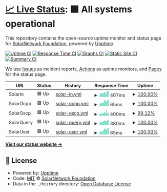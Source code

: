 # [📈 Live Status](https://SolarNetworkFoundation.github.io/upptime): <!--live status--> **🟩 All systems operational**

This repository contains the open-source uptime monitor and status page for [SolarNetwork Foundation](https://solarnetwork.org.nz/), powered by [Upptime](https://github.com/upptime/upptime).

[![Uptime CI](https://github.com/SolarNetworkFoundation/upptime/workflows/Uptime%20CI/badge.svg)](https://github.com/SolarNetworkFoundation/upptime/actions?query=workflow%3A%22Uptime+CI%22)
[![Response Time CI](https://github.com/SolarNetworkFoundation/upptime/workflows/Response%20Time%20CI/badge.svg)](https://github.com/SolarNetworkFoundation/upptime/actions?query=workflow%3A%22Response+Time+CI%22)
[![Graphs CI](https://github.com/SolarNetworkFoundation/upptime/workflows/Graphs%20CI/badge.svg)](https://github.com/SolarNetworkFoundation/upptime/actions?query=workflow%3A%22Graphs+CI%22)
[![Static Site CI](https://github.com/SolarNetworkFoundation/upptime/workflows/Static%20Site%20CI/badge.svg)](https://github.com/SolarNetworkFoundation/upptime/actions?query=workflow%3A%22Static+Site+CI%22)
[![Summary CI](https://github.com/SolarNetworkFoundation/upptime/workflows/Summary%20CI/badge.svg)](https://github.com/SolarNetworkFoundation/upptime/actions?query=workflow%3A%22Summary+CI%22)

We use [Issues](https://github.com/SolarNetworkFoundation/upptime/issues) as incident reports, [Actions](https://github.com/SolarNetworkFoundation/upptime/actions) as uptime monitors, and [Pages](https://SolarNetworkFoundation.github.io/upptime) for the status page.

<!--start: status pages-->
<!-- This summary is generated by Upptime (https://github.com/upptime/upptime) -->
<!-- Do not edit this manually, your changes will be overwritten -->
<!-- prettier-ignore -->
| URL | Status | History | Response Time | Uptime |
| --- | ------ | ------- | ------------- | ------ |
| <img alt="" src="https://icons.duckduckgo.com/ip3/null.ico" height="13"> SolarIn | 🟩 Up | [solar-in.yml](https://github.com/SolarNetworkFoundation/upptime/commits/HEAD/history/solar-in.yml) | <details><summary><img alt="Response time graph" src="./graphs/solar-in/response-time-week.png" height="20"> 407ms</summary><br><a href="https://SolarNetworkFoundation.github.io/upptime/history/solar-in"><img alt="Response time 331" src="https://img.shields.io/endpoint?url=https%3A%2F%2Fraw.githubusercontent.com%2FSolarNetworkFoundation%2Fupptime%2FHEAD%2Fapi%2Fsolar-in%2Fresponse-time.json"></a><br><a href="https://SolarNetworkFoundation.github.io/upptime/history/solar-in"><img alt="24-hour response time 480" src="https://img.shields.io/endpoint?url=https%3A%2F%2Fraw.githubusercontent.com%2FSolarNetworkFoundation%2Fupptime%2FHEAD%2Fapi%2Fsolar-in%2Fresponse-time-day.json"></a><br><a href="https://SolarNetworkFoundation.github.io/upptime/history/solar-in"><img alt="7-day response time 407" src="https://img.shields.io/endpoint?url=https%3A%2F%2Fraw.githubusercontent.com%2FSolarNetworkFoundation%2Fupptime%2FHEAD%2Fapi%2Fsolar-in%2Fresponse-time-week.json"></a><br><a href="https://SolarNetworkFoundation.github.io/upptime/history/solar-in"><img alt="30-day response time 401" src="https://img.shields.io/endpoint?url=https%3A%2F%2Fraw.githubusercontent.com%2FSolarNetworkFoundation%2Fupptime%2FHEAD%2Fapi%2Fsolar-in%2Fresponse-time-month.json"></a><br><a href="https://SolarNetworkFoundation.github.io/upptime/history/solar-in"><img alt="1-year response time 330" src="https://img.shields.io/endpoint?url=https%3A%2F%2Fraw.githubusercontent.com%2FSolarNetworkFoundation%2Fupptime%2FHEAD%2Fapi%2Fsolar-in%2Fresponse-time-year.json"></a></details> | <details><summary><a href="https://SolarNetworkFoundation.github.io/upptime/history/solar-in">100.00%</a></summary><a href="https://SolarNetworkFoundation.github.io/upptime/history/solar-in"><img alt="All-time uptime 99.84%" src="https://img.shields.io/endpoint?url=https%3A%2F%2Fraw.githubusercontent.com%2FSolarNetworkFoundation%2Fupptime%2FHEAD%2Fapi%2Fsolar-in%2Fuptime.json"></a><br><a href="https://SolarNetworkFoundation.github.io/upptime/history/solar-in"><img alt="24-hour uptime 100.00%" src="https://img.shields.io/endpoint?url=https%3A%2F%2Fraw.githubusercontent.com%2FSolarNetworkFoundation%2Fupptime%2FHEAD%2Fapi%2Fsolar-in%2Fuptime-day.json"></a><br><a href="https://SolarNetworkFoundation.github.io/upptime/history/solar-in"><img alt="7-day uptime 100.00%" src="https://img.shields.io/endpoint?url=https%3A%2F%2Fraw.githubusercontent.com%2FSolarNetworkFoundation%2Fupptime%2FHEAD%2Fapi%2Fsolar-in%2Fuptime-week.json"></a><br><a href="https://SolarNetworkFoundation.github.io/upptime/history/solar-in"><img alt="30-day uptime 100.00%" src="https://img.shields.io/endpoint?url=https%3A%2F%2Fraw.githubusercontent.com%2FSolarNetworkFoundation%2Fupptime%2FHEAD%2Fapi%2Fsolar-in%2Fuptime-month.json"></a><br><a href="https://SolarNetworkFoundation.github.io/upptime/history/solar-in"><img alt="1-year uptime 99.68%" src="https://img.shields.io/endpoint?url=https%3A%2F%2Fraw.githubusercontent.com%2FSolarNetworkFoundation%2Fupptime%2FHEAD%2Fapi%2Fsolar-in%2Fuptime-year.json"></a></details>
| <img alt="" src="https://icons.duckduckgo.com/ip3/null.ico" height="13"> SolarOcpp | 🟩 Up | [solar-ocpp.yml](https://github.com/SolarNetworkFoundation/upptime/commits/HEAD/history/solar-ocpp.yml) | <details><summary><img alt="Response time graph" src="./graphs/solar-ocpp/response-time-week.png" height="20"> 65ms</summary><br><a href="https://SolarNetworkFoundation.github.io/upptime/history/solar-ocpp"><img alt="Response time 66" src="https://img.shields.io/endpoint?url=https%3A%2F%2Fraw.githubusercontent.com%2FSolarNetworkFoundation%2Fupptime%2FHEAD%2Fapi%2Fsolar-ocpp%2Fresponse-time.json"></a><br><a href="https://SolarNetworkFoundation.github.io/upptime/history/solar-ocpp"><img alt="24-hour response time 86" src="https://img.shields.io/endpoint?url=https%3A%2F%2Fraw.githubusercontent.com%2FSolarNetworkFoundation%2Fupptime%2FHEAD%2Fapi%2Fsolar-ocpp%2Fresponse-time-day.json"></a><br><a href="https://SolarNetworkFoundation.github.io/upptime/history/solar-ocpp"><img alt="7-day response time 65" src="https://img.shields.io/endpoint?url=https%3A%2F%2Fraw.githubusercontent.com%2FSolarNetworkFoundation%2Fupptime%2FHEAD%2Fapi%2Fsolar-ocpp%2Fresponse-time-week.json"></a><br><a href="https://SolarNetworkFoundation.github.io/upptime/history/solar-ocpp"><img alt="30-day response time 64" src="https://img.shields.io/endpoint?url=https%3A%2F%2Fraw.githubusercontent.com%2FSolarNetworkFoundation%2Fupptime%2FHEAD%2Fapi%2Fsolar-ocpp%2Fresponse-time-month.json"></a><br><a href="https://SolarNetworkFoundation.github.io/upptime/history/solar-ocpp"><img alt="1-year response time 65" src="https://img.shields.io/endpoint?url=https%3A%2F%2Fraw.githubusercontent.com%2FSolarNetworkFoundation%2Fupptime%2FHEAD%2Fapi%2Fsolar-ocpp%2Fresponse-time-year.json"></a></details> | <details><summary><a href="https://SolarNetworkFoundation.github.io/upptime/history/solar-ocpp">100.00%</a></summary><a href="https://SolarNetworkFoundation.github.io/upptime/history/solar-ocpp"><img alt="All-time uptime 99.94%" src="https://img.shields.io/endpoint?url=https%3A%2F%2Fraw.githubusercontent.com%2FSolarNetworkFoundation%2Fupptime%2FHEAD%2Fapi%2Fsolar-ocpp%2Fuptime.json"></a><br><a href="https://SolarNetworkFoundation.github.io/upptime/history/solar-ocpp"><img alt="24-hour uptime 100.00%" src="https://img.shields.io/endpoint?url=https%3A%2F%2Fraw.githubusercontent.com%2FSolarNetworkFoundation%2Fupptime%2FHEAD%2Fapi%2Fsolar-ocpp%2Fuptime-day.json"></a><br><a href="https://SolarNetworkFoundation.github.io/upptime/history/solar-ocpp"><img alt="7-day uptime 100.00%" src="https://img.shields.io/endpoint?url=https%3A%2F%2Fraw.githubusercontent.com%2FSolarNetworkFoundation%2Fupptime%2FHEAD%2Fapi%2Fsolar-ocpp%2Fuptime-week.json"></a><br><a href="https://SolarNetworkFoundation.github.io/upptime/history/solar-ocpp"><img alt="30-day uptime 100.00%" src="https://img.shields.io/endpoint?url=https%3A%2F%2Fraw.githubusercontent.com%2FSolarNetworkFoundation%2Fupptime%2FHEAD%2Fapi%2Fsolar-ocpp%2Fuptime-month.json"></a><br><a href="https://SolarNetworkFoundation.github.io/upptime/history/solar-ocpp"><img alt="1-year uptime 99.91%" src="https://img.shields.io/endpoint?url=https%3A%2F%2Fraw.githubusercontent.com%2FSolarNetworkFoundation%2Fupptime%2FHEAD%2Fapi%2Fsolar-ocpp%2Fuptime-year.json"></a></details>
| <img alt="" src="https://icons.duckduckgo.com/ip3/null.ico" height="13"> SolarOscp | 🟩 Up | [solar-oscp.yml](https://github.com/SolarNetworkFoundation/upptime/commits/HEAD/history/solar-oscp.yml) | <details><summary><img alt="Response time graph" src="./graphs/solar-oscp/response-time-week.png" height="20"> 400ms</summary><br><a href="https://SolarNetworkFoundation.github.io/upptime/history/solar-oscp"><img alt="Response time 339" src="https://img.shields.io/endpoint?url=https%3A%2F%2Fraw.githubusercontent.com%2FSolarNetworkFoundation%2Fupptime%2FHEAD%2Fapi%2Fsolar-oscp%2Fresponse-time.json"></a><br><a href="https://SolarNetworkFoundation.github.io/upptime/history/solar-oscp"><img alt="24-hour response time 429" src="https://img.shields.io/endpoint?url=https%3A%2F%2Fraw.githubusercontent.com%2FSolarNetworkFoundation%2Fupptime%2FHEAD%2Fapi%2Fsolar-oscp%2Fresponse-time-day.json"></a><br><a href="https://SolarNetworkFoundation.github.io/upptime/history/solar-oscp"><img alt="7-day response time 400" src="https://img.shields.io/endpoint?url=https%3A%2F%2Fraw.githubusercontent.com%2FSolarNetworkFoundation%2Fupptime%2FHEAD%2Fapi%2Fsolar-oscp%2Fresponse-time-week.json"></a><br><a href="https://SolarNetworkFoundation.github.io/upptime/history/solar-oscp"><img alt="30-day response time 383" src="https://img.shields.io/endpoint?url=https%3A%2F%2Fraw.githubusercontent.com%2FSolarNetworkFoundation%2Fupptime%2FHEAD%2Fapi%2Fsolar-oscp%2Fresponse-time-month.json"></a><br><a href="https://SolarNetworkFoundation.github.io/upptime/history/solar-oscp"><img alt="1-year response time 339" src="https://img.shields.io/endpoint?url=https%3A%2F%2Fraw.githubusercontent.com%2FSolarNetworkFoundation%2Fupptime%2FHEAD%2Fapi%2Fsolar-oscp%2Fresponse-time-year.json"></a></details> | <details><summary><a href="https://SolarNetworkFoundation.github.io/upptime/history/solar-oscp">99.12%</a></summary><a href="https://SolarNetworkFoundation.github.io/upptime/history/solar-oscp"><img alt="All-time uptime 99.06%" src="https://img.shields.io/endpoint?url=https%3A%2F%2Fraw.githubusercontent.com%2FSolarNetworkFoundation%2Fupptime%2FHEAD%2Fapi%2Fsolar-oscp%2Fuptime.json"></a><br><a href="https://SolarNetworkFoundation.github.io/upptime/history/solar-oscp"><img alt="24-hour uptime 98.49%" src="https://img.shields.io/endpoint?url=https%3A%2F%2Fraw.githubusercontent.com%2FSolarNetworkFoundation%2Fupptime%2FHEAD%2Fapi%2Fsolar-oscp%2Fuptime-day.json"></a><br><a href="https://SolarNetworkFoundation.github.io/upptime/history/solar-oscp"><img alt="7-day uptime 99.12%" src="https://img.shields.io/endpoint?url=https%3A%2F%2Fraw.githubusercontent.com%2FSolarNetworkFoundation%2Fupptime%2FHEAD%2Fapi%2Fsolar-oscp%2Fuptime-week.json"></a><br><a href="https://SolarNetworkFoundation.github.io/upptime/history/solar-oscp"><img alt="30-day uptime 99.51%" src="https://img.shields.io/endpoint?url=https%3A%2F%2Fraw.githubusercontent.com%2FSolarNetworkFoundation%2Fupptime%2FHEAD%2Fapi%2Fsolar-oscp%2Fuptime-month.json"></a><br><a href="https://SolarNetworkFoundation.github.io/upptime/history/solar-oscp"><img alt="1-year uptime 98.08%" src="https://img.shields.io/endpoint?url=https%3A%2F%2Fraw.githubusercontent.com%2FSolarNetworkFoundation%2Fupptime%2FHEAD%2Fapi%2Fsolar-oscp%2Fuptime-year.json"></a></details>
| <img alt="" src="https://icons.duckduckgo.com/ip3/null.ico" height="13"> SolarQuery | 🟩 Up | [solar-query.yml](https://github.com/SolarNetworkFoundation/upptime/commits/HEAD/history/solar-query.yml) | <details><summary><img alt="Response time graph" src="./graphs/solar-query/response-time-week.png" height="20"> 380ms</summary><br><a href="https://SolarNetworkFoundation.github.io/upptime/history/solar-query"><img alt="Response time 1106" src="https://img.shields.io/endpoint?url=https%3A%2F%2Fraw.githubusercontent.com%2FSolarNetworkFoundation%2Fupptime%2FHEAD%2Fapi%2Fsolar-query%2Fresponse-time.json"></a><br><a href="https://SolarNetworkFoundation.github.io/upptime/history/solar-query"><img alt="24-hour response time 539" src="https://img.shields.io/endpoint?url=https%3A%2F%2Fraw.githubusercontent.com%2FSolarNetworkFoundation%2Fupptime%2FHEAD%2Fapi%2Fsolar-query%2Fresponse-time-day.json"></a><br><a href="https://SolarNetworkFoundation.github.io/upptime/history/solar-query"><img alt="7-day response time 380" src="https://img.shields.io/endpoint?url=https%3A%2F%2Fraw.githubusercontent.com%2FSolarNetworkFoundation%2Fupptime%2FHEAD%2Fapi%2Fsolar-query%2Fresponse-time-week.json"></a><br><a href="https://SolarNetworkFoundation.github.io/upptime/history/solar-query"><img alt="30-day response time 386" src="https://img.shields.io/endpoint?url=https%3A%2F%2Fraw.githubusercontent.com%2FSolarNetworkFoundation%2Fupptime%2FHEAD%2Fapi%2Fsolar-query%2Fresponse-time-month.json"></a><br><a href="https://SolarNetworkFoundation.github.io/upptime/history/solar-query"><img alt="1-year response time 1149" src="https://img.shields.io/endpoint?url=https%3A%2F%2Fraw.githubusercontent.com%2FSolarNetworkFoundation%2Fupptime%2FHEAD%2Fapi%2Fsolar-query%2Fresponse-time-year.json"></a></details> | <details><summary><a href="https://SolarNetworkFoundation.github.io/upptime/history/solar-query">100.00%</a></summary><a href="https://SolarNetworkFoundation.github.io/upptime/history/solar-query"><img alt="All-time uptime 99.89%" src="https://img.shields.io/endpoint?url=https%3A%2F%2Fraw.githubusercontent.com%2FSolarNetworkFoundation%2Fupptime%2FHEAD%2Fapi%2Fsolar-query%2Fuptime.json"></a><br><a href="https://SolarNetworkFoundation.github.io/upptime/history/solar-query"><img alt="24-hour uptime 100.00%" src="https://img.shields.io/endpoint?url=https%3A%2F%2Fraw.githubusercontent.com%2FSolarNetworkFoundation%2Fupptime%2FHEAD%2Fapi%2Fsolar-query%2Fuptime-day.json"></a><br><a href="https://SolarNetworkFoundation.github.io/upptime/history/solar-query"><img alt="7-day uptime 100.00%" src="https://img.shields.io/endpoint?url=https%3A%2F%2Fraw.githubusercontent.com%2FSolarNetworkFoundation%2Fupptime%2FHEAD%2Fapi%2Fsolar-query%2Fuptime-week.json"></a><br><a href="https://SolarNetworkFoundation.github.io/upptime/history/solar-query"><img alt="30-day uptime 100.00%" src="https://img.shields.io/endpoint?url=https%3A%2F%2Fraw.githubusercontent.com%2FSolarNetworkFoundation%2Fupptime%2FHEAD%2Fapi%2Fsolar-query%2Fuptime-month.json"></a><br><a href="https://SolarNetworkFoundation.github.io/upptime/history/solar-query"><img alt="1-year uptime 99.81%" src="https://img.shields.io/endpoint?url=https%3A%2F%2Fraw.githubusercontent.com%2FSolarNetworkFoundation%2Fupptime%2FHEAD%2Fapi%2Fsolar-query%2Fuptime-year.json"></a></details>
| <img alt="" src="https://icons.duckduckgo.com/ip3/null.ico" height="13"> SolarUser | 🟩 Up | [solar-user.yml](https://github.com/SolarNetworkFoundation/upptime/commits/HEAD/history/solar-user.yml) | <details><summary><img alt="Response time graph" src="./graphs/solar-user/response-time-week.png" height="20"> 65ms</summary><br><a href="https://SolarNetworkFoundation.github.io/upptime/history/solar-user"><img alt="Response time 172" src="https://img.shields.io/endpoint?url=https%3A%2F%2Fraw.githubusercontent.com%2FSolarNetworkFoundation%2Fupptime%2FHEAD%2Fapi%2Fsolar-user%2Fresponse-time.json"></a><br><a href="https://SolarNetworkFoundation.github.io/upptime/history/solar-user"><img alt="24-hour response time 90" src="https://img.shields.io/endpoint?url=https%3A%2F%2Fraw.githubusercontent.com%2FSolarNetworkFoundation%2Fupptime%2FHEAD%2Fapi%2Fsolar-user%2Fresponse-time-day.json"></a><br><a href="https://SolarNetworkFoundation.github.io/upptime/history/solar-user"><img alt="7-day response time 65" src="https://img.shields.io/endpoint?url=https%3A%2F%2Fraw.githubusercontent.com%2FSolarNetworkFoundation%2Fupptime%2FHEAD%2Fapi%2Fsolar-user%2Fresponse-time-week.json"></a><br><a href="https://SolarNetworkFoundation.github.io/upptime/history/solar-user"><img alt="30-day response time 64" src="https://img.shields.io/endpoint?url=https%3A%2F%2Fraw.githubusercontent.com%2FSolarNetworkFoundation%2Fupptime%2FHEAD%2Fapi%2Fsolar-user%2Fresponse-time-month.json"></a><br><a href="https://SolarNetworkFoundation.github.io/upptime/history/solar-user"><img alt="1-year response time 195" src="https://img.shields.io/endpoint?url=https%3A%2F%2Fraw.githubusercontent.com%2FSolarNetworkFoundation%2Fupptime%2FHEAD%2Fapi%2Fsolar-user%2Fresponse-time-year.json"></a></details> | <details><summary><a href="https://SolarNetworkFoundation.github.io/upptime/history/solar-user">100.00%</a></summary><a href="https://SolarNetworkFoundation.github.io/upptime/history/solar-user"><img alt="All-time uptime 99.93%" src="https://img.shields.io/endpoint?url=https%3A%2F%2Fraw.githubusercontent.com%2FSolarNetworkFoundation%2Fupptime%2FHEAD%2Fapi%2Fsolar-user%2Fuptime.json"></a><br><a href="https://SolarNetworkFoundation.github.io/upptime/history/solar-user"><img alt="24-hour uptime 100.00%" src="https://img.shields.io/endpoint?url=https%3A%2F%2Fraw.githubusercontent.com%2FSolarNetworkFoundation%2Fupptime%2FHEAD%2Fapi%2Fsolar-user%2Fuptime-day.json"></a><br><a href="https://SolarNetworkFoundation.github.io/upptime/history/solar-user"><img alt="7-day uptime 100.00%" src="https://img.shields.io/endpoint?url=https%3A%2F%2Fraw.githubusercontent.com%2FSolarNetworkFoundation%2Fupptime%2FHEAD%2Fapi%2Fsolar-user%2Fuptime-week.json"></a><br><a href="https://SolarNetworkFoundation.github.io/upptime/history/solar-user"><img alt="30-day uptime 100.00%" src="https://img.shields.io/endpoint?url=https%3A%2F%2Fraw.githubusercontent.com%2FSolarNetworkFoundation%2Fupptime%2FHEAD%2Fapi%2Fsolar-user%2Fuptime-month.json"></a><br><a href="https://SolarNetworkFoundation.github.io/upptime/history/solar-user"><img alt="1-year uptime 99.90%" src="https://img.shields.io/endpoint?url=https%3A%2F%2Fraw.githubusercontent.com%2FSolarNetworkFoundation%2Fupptime%2FHEAD%2Fapi%2Fsolar-user%2Fuptime-year.json"></a></details>

<!--end: status pages-->

[**Visit our status website →**](https://SolarNetworkFoundation.github.io/upptime)

## 📄 License

- Powered by: [Upptime](https://github.com/upptime/upptime)
- Code: [MIT](./LICENSE) © [SolarNetwork Foundation](https://solarnetwork.org.nz/)
- Data in the `./history` directory: [Open Database License](https://opendatacommons.org/licenses/odbl/1-0/)
